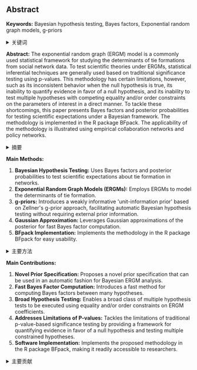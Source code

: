 ## Abstract

**Keywords:** Bayesian hypothesis testing, Bayes factors, Exponential random graph models, g-priors
<details>
    <summary>关键词</summary>
    <ul>
        贝叶斯假设检验, 贝叶斯因子, 指数随机图模型, g先验
    <ul>
</details>

**Abstract:**
The exponential random graph (ERGM) model is a commonly used statistical framework for studying the determinants of tie formations from social network data. To test scientific theories under ERGMs, statistical inferential techniques are generally used based on traditional significance testing using p-values. This methodology has certain limitations, however, such as its inconsistent behavior when the null hypothesis is true, its inability to quantify evidence in favor of a null hypothesis, and its inability to test multiple hypotheses with competing equality and/or order constraints on the parameters of interest in a direct manner. To tackle these shortcomings, this paper presents Bayes factors and posterior probabilities for testing scientific expectations under a Bayesian framework. The methodology is implemented in the R package BFpack. The applicability of the methodology is illustrated using empirical collaboration networks and policy networks.

<details>
    <summary>摘要</summary>
    <ul>
        指数随机图 (ERGM) 模型是一种常用的统计框架，用于研究来自社交网络数据的联系形成的决定因素。 为了在 ERGM 下检验科学理论，通常使用基于使用 p 值的传统显着性检验的统计推断技术。 然而，这种方法具有一定的局限性，例如当原假设为真时其行为不一致，无法量化支持原假设的证据，并且无法测试多个具有竞争平等和/或顺序约束的假设 直接对感兴趣的参数进行处理。 为了解决这些缺点，本文提出了贝叶斯因子和后验概率，用于在贝叶斯框架下检验科学预期。 该方法在 R 软件包 BFpack 中实现。 该方法的适用性通过经验协作网络和策略网络来说明。
    <ul>
</details>

**Main Methods:**

1.  **Bayesian Hypothesis Testing:** Uses Bayes factors and posterior probabilities to test scientific expectations about tie formation in networks.
2.  **Exponential Random Graph Models (ERGMs):** Employs ERGMs to model the determinants of tie formation.
3.  **g-priors:** Introduces a weakly informative 'unit-information prior' based on Zellner's g-prior approach, facilitating automatic Bayesian hypothesis testing without requiring external prior information.
4.  **Gaussian Approximation:** Leverages Gaussian approximations of the posterior for fast Bayes factor computation.
5.  **BFpack Implementation:** Implements the methodology in the R package BFpack for easy usability.

<details>
    <summary>主要方法</summary>
        <ul>
          <li><strong>贝叶斯假设检验</strong>： 使用贝叶斯因子和后验概率来检验关于网络中联系形成的科学预期。</li>
          <li><strong>指数随机图模型 (ERGM)</strong>： 采用 ERGM 来模拟联系形成的决定因素。</li>
          <li><strong>g先验</strong>： 引入基于 Zellner 的 g 先验方法的弱信息“单位信息先验”，有助于自动贝叶斯假设检验，而无需外部先验信息。</li>
	      <li><strong>高斯近似</strong>： 利用后验的高斯近似来快速计算贝叶斯因子。</li>
          <li><strong>BFpack 实现</strong>： 在 R 包 BFpack 中实现该方法，以方便使用。</li>
        </ul>
</details>

**Main Contributions:**

1.  **Novel Prior Specification:** Proposes a novel prior specification that can be used in an automatic fashion for Bayesian ERGM analysis.
2.  **Fast Bayes Factor Computation:** Introduces a fast method for computing Bayes factors between many hypotheses.
3.  **Broad Hypothesis Testing:** Enables a broad class of multiple hypothesis tests to be executed using equality and/or order constraints on ERGM coefficients.
4.  **Addresses Limitations of P-values:** Tackles the limitations of traditional p-value-based significance testing by providing a framework for quantifying evidence in favor of a null hypothesis and testing multiple constrained hypotheses.
5.  **Software Implementation:** Implements the proposed methodology in the R package BFpack, making it readily accessible to researchers.

<details>
    <summary>主要贡献</summary>
        <ul>
          <li><strong>新颖的先验规范</strong>： 提出了一种新颖的先验规范，可以以自动方式用于贝叶斯 ERGM 分析。</li>
          <li><strong>快速贝叶斯因子计算</strong>： 引入了一种快速计算多个假设之间贝叶斯因子的方法。</li>
          <li><strong>广泛的假设检验</strong>： 能够使用 ERGM 系数上的相等和/或顺序约束来执行各种多重假设检验。</li>
	      <li><strong>解决了 p 值的局限性</strong>： 通过提供一个量化支持零假设的证据和检验多个约束假设的框架，解决了传统的基于 p 值的显着性检验的局限性。</li>
          <li><strong>软件实现</strong>： 在 R 包 BFpack 中实现了所提出的方法，使其易于研究人员访问。</li>
        </ul>
</details>
